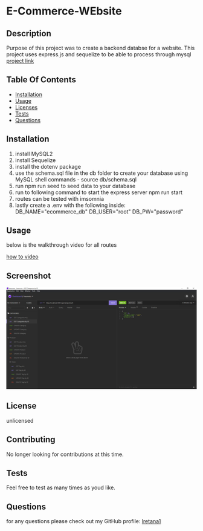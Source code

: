 # E-Commerce-WEbsite
    
## Description
Purpose of this project was to create a backend databse for a website. This project uses express.js and sequelize to be able to process through mysql
[project link](https://github.com/lretana1/E-Commerce-Website)

## Table Of Contents
* [Installation](#user-content-installation)
* [Usage](#user-content-usage)
* [Licenses](#user-content-licenses)
* [Tests](#user-content-tests)
* [Questions](#user-content-questions)
    
## Installation
1. install MySQL2
2. install Sequelize
3. install the dotenv package
4. use the schema.sql file in the db folder to create your database using MySQL shell commands - source db/schema.sql
5. run npm run seed to seed data to your database 
6. run to following command to start the express server npm run start 
7. routes can be tested with imsomnia 
8. lastly create a .env with the following inside: 
DB_NAME="ecommerce_db"
DB_USER="root"
DB_PW="password"

## Usage
below is the walkthrough video for all routes

[how to video](images/demo.gif)
## Screenshot
![ScreenShot](images/screenshot.png)



## License

unlicensed
    
## Contributing
No longer looking for contributions at this time.
 
## Tests
Feel free to test as many times as youd like.

## Questions
for any questions please check out my GitHub profile: [lretana1](https://github.com/lretana1)  
